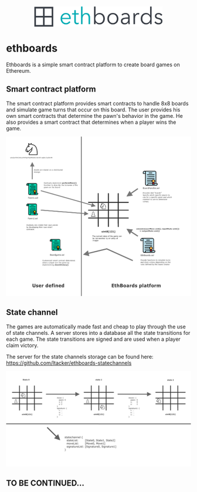 <p align="center">
  <img width="350" height="55" src="public/assets/general/title.png">
</p>

# ethboards

Ethboards is a simple smart contract platform to create board games on Ethereum.

## Smart contract platform

The smart contract platform provides smart contracts to handle 8x8 boards and simulate game turns that occur on this board.
The user provides his own smart contracts that determine the pawn's behavior in the game. He also provides a smart contract that determines when a player wins the game.

<img src="public/assets/docs/SmartContracts1.png">

## State channel

The games are automatically made fast and cheap to play through the use of state channels.
A server stores into a database all the state transitions for each game.
The state transitions are signed and are used when a player claim victory.

The server for the state channels storage can be found here: https://github.com/ltacker/ethboards-statechannels

<img src="public/assets/docs/StateChannel1.png">

## TO BE CONTINUED...
